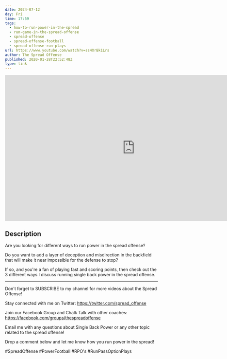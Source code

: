 ```yaml
---
date: 2024-07-12
day: Fri
time: 17:59
tags:
  - how-to-run-power-in-the-spread
  - run-game-in-the-spread-offense
  - spread-offense
  - spread-offense-football
  - spread-offense-run-plays
url: https://www.youtube.com/watch?v=ss4XrBk1Lrs
author: The Spread Offense
published: 2020-01-28T22:52:48Z
type: link
---
```


<iframe width="854" height="480" src="https://www.youtube.com/embed/ss4XrBk1Lrs" frameborder="0" allowfullscreen></iframe>

## Description
Are you looking for different ways to run power in the spread offense?

Do you want to add a layer of deception and misdirection in the backfield that will make it near impossible for the defense to stop?

If so, and you're a fan of playing fast and scoring points, then check out the 3 different ways I discuss running single back power in the spread offense.

-----

Don't forget to SUBSCRIBE to my channel for more videos about the Spread Offense!

Stay connected with me on Twitter:
https://twitter.com/spread_offense

Join our Facebook Group and Chalk Talk with other coaches:
https://facebook.com/groups/thespreadoffense

Email me with any questions about Single Back Power or any other topic related to the spread offense!

Drop a comment below and let me know how you run power in the spread!

#SpreadOffense
#PowerFootball
#RPO's
#RunPassOptionPlays